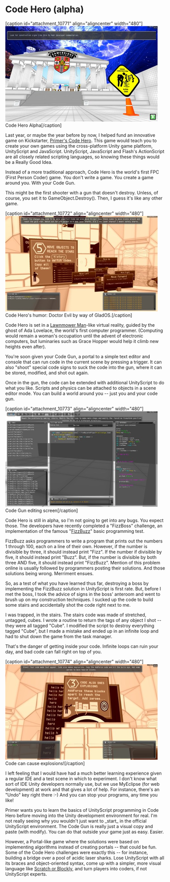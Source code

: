 # Code Hero (alpha)

[caption id="attachment\_10771" align="aligncenter" width="480"][![Code Hero Alpha](../uploads/2013/03/Code-Hero-Alpha-0-2013-03-05-23-17-39-02-480x300.jpg)](../uploads/2013/03/Code-Hero-Alpha-0-2013-03-05-23-17-39-02.jpg) Code Hero Alpha[/caption]

Last year, or maybe the year before by now, I helped fund an innovative game on Kickstarter, [Primer's Code Hero](http://primerlabs.com/codehero0). This game would teach you to create your own games using the cross-platform Unity game platform, UnityScript and JavaScript. UnityScript, JavaScript and Flash's ActionScript are all closely related scripting languages, so knowing these things would be a Really Good Idea.

Instead of a more traditional approach, Code Hero is the world's first FPC (First Person Coder) game. You don't write a game. You create a game around you. With your Code Gun.

This might be the first shooter with a gun that doesn't destroy. Unless, of course, you set it to GameObject.Destroy(). Then, I guess it's like any other game.

[caption id="attachment\_10772" align="aligncenter" width="480"][![Code Hero's humor: Doctor Evil by way of GladOS.](../uploads/2013/03/Code-Hero-Alpha-0-2013-03-05-23-38-50-00-480x300.jpg)](../uploads/2013/03/Code-Hero-Alpha-0-2013-03-05-23-38-50-00.jpg) Code Hero's humor: Doctor Evil by way of GladOS.[/caption]

Code Hero is set in a [Lawnmower Man](http://en.wikipedia.org/wiki/The_Lawnmower_Man_(film))-like virtual reality, guided by the ghost of Ada Lovelace, the world's first computer programmer. (Computing would remain a woman's occupation until the advent of electronic computers, but luminaries such as Grace Hopper would help it climb new heights even after).

You're soon given your Code Gun, a portal to a simple text editor and console that can run code in the current scene by pressing a trigger. It can also "shoot" special code signs to suck the code into the gun, where it can be stored, modified, and shot out again.

Once in the gun, the code can be extended with additional UnityScript to do what you like. Scripts and physics can be attached to objects in a scene editor mode. You can build a world around you -- just you and your code gun.

[caption id="attachment\_10773" align="aligncenter" width="480"][![Code Gun editing screen](../uploads/2013/03/Code-Hero-Alpha-0-2013-03-06-00-08-25-83-480x300.jpg)](../uploads/2013/03/Code-Hero-Alpha-0-2013-03-06-00-08-25-83.jpg) Code Gun editing screen[/caption]

Code Hero is still in alpha, so I'm not going to get into any bugs. You expect those. The developers have recently completed a "FizzBoss" challenge, an implementation of the famous "[FizzBuzz](http://www.codinghorror.com/blog/2007/02/why-cant-programmers-program.html)" basic programming test.

FizzBuzz asks programmers to write a program that prints out the numbers 1 through 100, each on a line of their own. However, if the number is divisible by three, it should instead print "Fizz". If the number if divisible by five, it should instead print "Buzz". But, if the number is divisible by both three AND five, it should instead print "FizzBuzz". Mention of this problem online is usually followed by programmers posting their solutions. And those solutions being wrong. Merriment ensues.

So, as a test of what you have learned thus far, destroying a boss by implementing the FizzBuzz solution in UnityScript is first rate. But, before I met the boss, I took the advice of signs in the boss' anteroom and went to brush up on my construction techniques. I sucked up the code to build some stairs and accidentally shot the code right next to me.

I was trapped, in the stairs. The stairs code was made of stretched, untagged, cubes. I wrote a routine to return the tags of any object I shot -- they were all tagged "Cube". I modified the script to destroy everything tagged "Cube", but I made a mistake and ended up in an infinite loop and had to shut down the game from the task manager.

That's the danger of getting inside your code. Infinite loops can ruin your day, and bad code can fall right on top of you.

[caption id="attachment\_10774" align="aligncenter" width="480"][![Code can cause explosions!](../uploads/2013/03/Code-Hero-Alpha-0-2013-03-05-23-37-10-64-480x300.jpg)](../uploads/2013/03/Code-Hero-Alpha-0-2013-03-05-23-37-10-64.jpg) Code can cause explosions![/caption]

I left feeling that I would have had a much better learning experience given a regular IDE and a test scene in which to experiment. I don't know what sort of IDE Unity developers normally use, but we use MyEclipse (for web development) at work and that gives a lot of help. For instance, there's an "Undo" key right there :-) And you can stop your programs, any time you like!

Primer wants you to learn the basics of UnityScript programming in Code Hero before moving into the Unity development environment for real. I'm not really seeing why you wouldn't just want to \_start\_ in the official UnityScript environment. The Code Gun is really just a visual copy and paste (with modify). You can do that outside your game just as easy. Easier.

However, a Portal-like game where the solutions were based on implementing algorithms instead of creating portals -- that could be fun. Some of the Code Hero challenges were exactly this -- for instance, building a bridge over a pool of acidic laser sharks. Lose UnityScript with all its braces and object-oriented syntax, come up with a simpler, more visual language like [Scratch or Blockly](https://plus.google.com/108460561201888322767/posts/G4tq1h14nYc), and turn players into coders, if not UnityScript experts.

